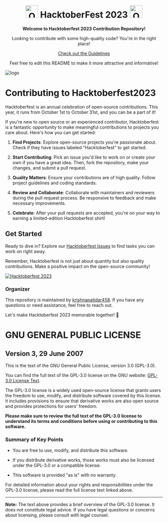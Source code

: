 <h1 align="center">
  <img src="https://octodex.github.com/images/original.png" width="40" alt="Octocat" />
  HacktoberFest 2023
  <img src="https://octodex.github.com/images/original.png" width="40" alt="Octocat" />
</h1>

<div align="center">

**Welcome to Hacktoberfest 2023 Contribution Repository!**

Looking to contribute with some high-quality code? You're in the right place!

[Check out the Guidelines](https://github.com/krishnapatidar458/hacktoberfest2023/blob/main/CONTRIBUTING.md)

Feel free to edit this README to make it more attractive and informative!

</div>

![logo](https://github.com/krishnapatidar458/hacktoberfest2023/assets/103871719/47e3a67d-ec2a-4874-8ff2-e164324f1170)


# Contributing to Hacktoberfest2023

Hacktoberfest is an annual celebration of open-source contributions. This year, it runs from October 1st to October 31st, and you can be a part of it!

If you're new to open source or an experienced contributor, Hacktoberfest is a fantastic opportunity to make meaningful contributions to projects you care about. Here's how you can get started:

1. **Find Projects**: Explore open-source projects you're passionate about. Check if they have issues labeled "Hacktoberfest" to get started.

2. **Start Contributing**: Pick an issue you'd like to work on or create your own if you have a great idea. Then, fork the repository, make your changes, and submit a pull request.

3. **Quality Matters**: Ensure your contributions are of high quality. Follow project guidelines and coding standards.

4. **Review and Collaborate**: Collaborate with maintainers and reviewers during the pull request process. Be responsive to feedback and make necessary improvements.

5. **Celebrate**: After your pull requests are accepted, you're on your way to earning a limited-edition Hacktoberfest shirt!

## Get Started

Ready to dive in? Explore our [Hacktoberfest Issues](https://github.com/krishnapatidar458/hacktoberfest2023/issues) to find tasks you can work on right away.

Remember, Hacktoberfest is not just about quantity but also quality contributions. Make a positive impact on the open-source community!

[![Hacktoberfest 2023](https://img.shields.io/badge/Hacktoberfest-2023-%23FF4400)](https://hacktoberfest.com/)

### Organizer

This repository is maintained by [krishnapatidar458](https://github.com/krishnapatidar458/). If you have any questions or need assistance, feel free to reach out.

Let's make Hacktoberfest 2023 memorable together! 🚀

# GNU GENERAL PUBLIC LICENSE
## Version 3, 29 June 2007

This is the text of the GNU General Public License, version 3.0 (GPL-3.0).

You can find the full text of the GPL-3.0 license on the GNU website: [GPL-3.0 License Text](https://www.gnu.org/licenses/gpl-3.0.txt).

The GPL-3.0 license is a widely used open-source license that grants users the freedom to use, modify, and distribute software covered by this license. It includes provisions to ensure that derivative works are also open source and provides protections for users' freedom.

**Please make sure to review the full text of the GPL-3.0 license to understand its terms and conditions before using or contributing to this software.**

### Summary of Key Points

- You are free to use, modify, and distribute this software.

- If you distribute derivative works, those works must also be licensed under the GPL-3.0 or a compatible license.

- This software is provided "as is" with no warranty.

For detailed information about your rights and responsibilities under the GPL-3.0 license, please read the full license text linked above.

---

**Note:** The text above provides a brief overview of the GPL-3.0 license. It does not constitute legal advice. If you have legal questions or concerns about licensing, please consult with legal counsel.
